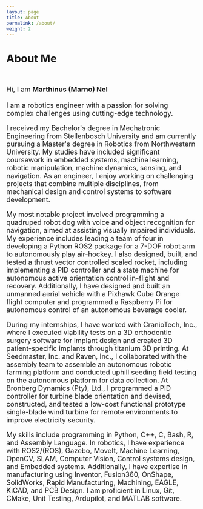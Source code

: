 ```yaml
---
layout: page
title: About
permalink: /about/
weight: 2
---
```


# **About Me**
<br>
<font size="+1">
<!-- Hi, I am <b>Jiasen (Jason) Zheng</b> :wave:.<br> -->

Hi, I am <b>Marthinus (Marno) Nel</b><br>
<br>
I am a robotics engineer with a passion for solving complex challenges using cutting-edge technology.

I received my Bachelor's degree in Mechatronic Engineering from Stellenbosch University  and am currently pursuing a Master's degree in Robotics from Northwestern University. My studies have included significant coursework in embedded systems, machine learning, robotic manipulation, machine dynamics, sensing, and navigation. As an engineer, I enjoy working on challenging projects that combine multiple disciplines, from mechanical design and control systems to software development.

My most notable project involved programming a quadruped robot dog with voice and object recognition for navigation, aimed at assisting visually impaired individuals. My experience includes leading a team of four in developing a Python ROS2 package for a 7-DOF robot arm to autonomously play air-hockey. I also designed, built, and tested a thrust vector controlled scaled rocket, including implementing a PID controller and a state machine for autonomous active orientation control in-flight and recovery. Additionally, I have designed and built an unmanned aerial vehicle with a Pixhawk Cube Orange flight computer and programmed a Raspberry Pi for autonomous control of an autonomous beverage cooler.

During my internships, I have worked with CranioTech, Inc., where I executed viability tests on a 3D orthodontic surgery software for implant design and created 3D patient-specific implants through titanium 3D printing. At Seedmaster, Inc. and Raven, Inc., I collaborated with the assembly team to assemble an autonomous robotic farming platform and conducted uphill seeding field testing on the autonomous platform for data collection. At Bronberg Dynamics (Pty), Ltd., I programmed a PID controller for turbine blade orientation and devised, constructed, and tested a low-cost functional prototype single-blade wind turbine for remote environments to improve electricity security.

My skills include programming in Python, C++, C, Bash, R, and Assembly Language. In robotics, I have experience with ROS2/(ROS), Gazebo, MoveIt, Machine Learning, OpenCV, SLAM, Computer Vision, Control systems design, and Embedded systems. Additionally, I have expertise in manufacturing using Inventor, Fusion360, OnShape, SolidWorks, Rapid Manufacturing, Machining, EAGLE, KiCAD, and PCB Design. I am proficient in Linux, Git, CMake, Unit Testing, Ardupilot, and MATLAB software.
<br>
</font>

  
<!-- I am currently a student in the M.S. <b>Robotics</b> program at Northwestern University. Before Northwestern, I received my Bachelor's degree in Mechanical Engineering from Union College, where I developed various skills in mechanical design, engineering simulations, and mathematics. I am interested in the <b>Autonomous Vehicle</b> industry, and my projects involve <b>Perception</b>, <b>SLAM</b>, <b>Planning</b>, etc. -->


<!-- <div class="row">
{% include about/skills.html title="Programming Languages" source=site.data.programming-skills %}
{% include about/skills.html title="Engineering Skills" source=site.data.other-skills %}
</div> -->
